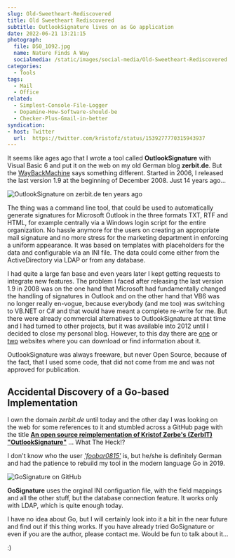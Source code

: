 ```yaml
---
slug: Old-Sweetheart-Rediscovered
title: Old Sweetheart Rediscovered
subtitle: OutlookSignature lives on as Go application
date: 2022-06-21 13:21:15
photograph:
  file: D50_1092.jpg
  name: Nature Finds A Way
  socialmedia: /static/images/social-media/Old-Sweetheart-Rediscovered.png
categories:
  - Tools
tags:
  - Mail
  - Office
related:
  - Simplest-Console-File-Logger
  - Dopamine-How-Software-should-be
  - Checker-Plus-Gmail-in-better
syndication: 
- host: Twitter
  url:  https://twitter.com/kristofz/status/1539277770315943937
---
```


It seems like ages ago that I wrote a tool called **OutlookSignature** with Visual Basic 6 and put it on the web on my old German blog **zerbit.de**. But the [WayBackMachine](https://web.archive.org/web/20111116021952/http://www.zerbit.de/projekte/outlooksignature.aspx) says something different. Started in 2006, I released the last version 1.9 at the beginning of December 2008. Just 14 years ago...

![OutlookSignature on zerbit.de ten years ago](zerbit-outlooksignature.png)

The thing was a command line tool, that could be used to automatically generate signatures for Microsoft Outlook in the three formats TXT, RTF and HTML, for example centrally via a Windows login script for the entire organization. No hassle anymore for the users on creating an appropriate mail signature and no more stress for the marketing department in enforcing a uniform appearance. It was based on templates with placeholders for the data and configurable via an INI file. The data could come either from the ActiveDirectory via LDAP or from any database.

<!-- more -->

I had quite a large fan base and even years later I kept getting requests to integrate new features. The problem I faced after releasing the last version 1.9 in 2008 was on the one hand that Microsoft had fundamentally changed the handling of signatures in Outlook and on the other hand that VB6 was no longer really en-vogue, because everybody (and me too) was switching to VB.NET or C# and that would have meant a complete re-write for me. But there were already commercial alternatives to OutlookSignature at that time and I had turned to other projects, but it was available into 2012 until I decided to close my personal blog. However, to this day there are [one](https://www.outlook-stuff.com/tipps-tricks/problemloesungen/717-einheitliche-outlook-signaturen-zentral-im-firmennetz-verwalten.html) or [two](https://moximo.wordpress.com/2012/08/05/automatische-outlooksignaturen-mit-informationen-aus-der-ads/) websites where you can download or find information about it.

OutlookSignature was always freeware, but never Open Source, because of the fact, that I used some code, that did not come from me and was not approved for publication.

## Accidental Discovery of a Go-based Implementation

I own the domain *zerbit.de* until today and the other day I was looking on the web for some references to it and stumbled across a GitHub page with the title [**An open source reimplementation of Kristof Zerbe's (ZerbIT) "OutlookSignature"**](https://github.com/foobar0815/gosignature) ... What The Heck!?

I don't know who the user [*'foobar0815'*](https://github.com/foobar0815) is, but he/she is definitely German and had the patience to rebuild my tool in the modern language Go in 2019.

![GoSignature on GitHub](go-signature.png)

**GoSignature** uses the orginal INI configuation file, with the field mappings and all the other stuff, but the database connection feature. It works only with LDAP, which is quite enough today.

I have no idea about Go, but I will certainly look into it a bit in the near future and find out if this thing works. If you have already tried GoSignature or even if you are the author, please contact me. Would be fun to talk about it...

:)